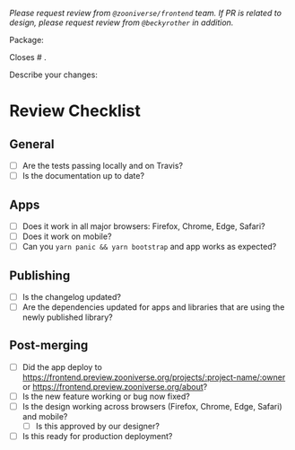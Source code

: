 _Please request review from `@zooniverse/frontend` team. If PR is related to design, please request review from `@beckyrother` in addition._ 

Package:

Closes # .

Describe your changes:


# Review Checklist

## General

- [ ] Are the tests passing locally and on Travis?
- [ ] Is the documentation up to date?

## Apps

- [ ] Does it work in all major browsers: Firefox, Chrome, Edge, Safari?
- [ ] Does it work on mobile?
- [ ] Can you `yarn panic && yarn bootstrap` and app works as expected?

## Publishing

- [ ] Is the changelog updated?
- [ ] Are the dependencies updated for apps and libraries that are using the newly published library?

## Post-merging

- [ ] Did the app deploy to https://frontend.preview.zooniverse.org/projects/:project-name/:owner or https://frontend.preview.zooniverse.org/about?
- [ ] Is the new feature working or bug now fixed?
- [ ] Is the design working across browsers (Firefox, Chrome, Edge, Safari) and mobile?
  - [ ] Is this approved by our designer?
- [ ] Is this ready for production deployment?
